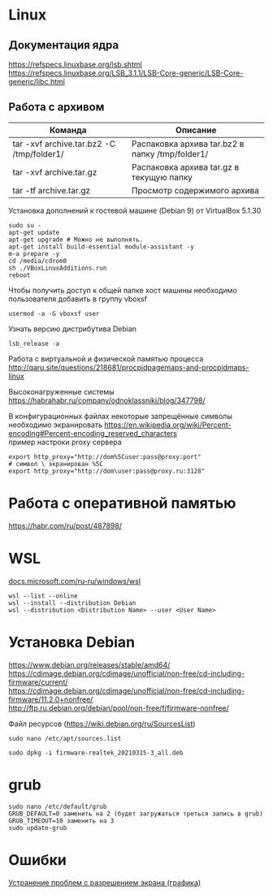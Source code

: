 # Linux

## Документация ядра
https://refspecs.linuxbase.org/lsb.shtml  
https://refspecs.linuxbase.org/LSB_3.1.1/LSB-Core-generic/LSB-Core-generic/libc.html  

## Работа с архивом

|Команда|Описание|
|-------|--------|
|tar -xvf archive.tar.bz2 -C /tmp/folder1/|Распаковка архива tar.bz2 в папку /tmp/folder1/|
|tar -xvf archive.tar.gz |Распаковка архива tar.gz в текущую папку|
|tar -tf archive.tar.gz|Просмотр содержимого архива|


Установка дополнений к гостевой машине (Debian 9) от VirtualBox 5.1.30

    sudo su -
    apt-get update
    apt-get upgrade # Можно не выполнять.
    apt-get install build-essential module-assistant -y
    m-a prepare -y
    cd /media/cdrom0
    sh ./VBoxLinuxAdditions.run
    reboot

Чтобы получить доступ к общей папке хост машины необходимо пользователя добавить в группу vboxsf

    usermod -a -G vboxsf user
    
Узнать версию дистрибутива Debian

    lsb_release -a

Работа с виртуальной и физической памятью процесса  
http://qaru.site/questions/218681/procpidpagemaps-and-procpidmaps-linux

Высоконагруженные системы  
https://habrahabr.ru/company/odnoklassniki/blog/347798/

В конфигурационных файлах некоторые запрещённые символы необходимо экранировать
https://en.wikipedia.org/wiki/Percent-encoding#Percent-encoding_reserved_characters  
пример настроки proxy сервера
```
export http_proxy="http://dom%5Cuser:pass@proxy:port"
# символ \ экранирован %5C
export http_proxy="http://dom\user:pass@proxy.ru:3128"
```

# Работа с оперативной памятью
https://habr.com/ru/post/487898/

# WSL
[docs.microsoft.com/ru-ru/windows/wsl](https://docs.microsoft.com/ru-ru/windows/wsl/basic-commands#set-wsl-version-to-1-or-2)
```
wsl --list --online
wsl --install --distribution Debian
wsl --distribution <Distribution Name> --user <User Name>
```

# Установка Debian
https://www.debian.org/releases/stable/amd64/  
https://cdimage.debian.org/cdimage/unofficial/non-free/cd-including-firmware/current/  
https://cdimage.debian.org/cdimage/unofficial/non-free/cd-including-firmware/11.2.0+nonfree/  
http://ftp.ru.debian.org/debian/pool/non-free/f/firmware-nonfree/  

Файл ресурсов (https://wiki.debian.org/ru/SourcesList)
```
sudo nano /etc/apt/sources.list
```

```
sudo dpkg -i firmware-realtek_20210315-3_all.deb
```
# grub
```
sudo nano /etc/default/grub
GRUB_DEFAULT=0 заменить на 2 (будет загружаться треться запись в grub)
GRUB_TIMEOUT=10 заменить на 3
sudo update-grub
```

# Ошибки
[Устранение проблем с разрешением экрана (графика)](https://unix.stackexchange.com/questions/657983/troubleshoot-problems-with-screen-resolution-graphics-in-gnu-linux-installers/657984#657984)
